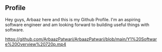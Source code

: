 ## Profile
Hey guys, Arbaaz here and this is my Github Profile. I'm an aspiring software engineer and am looking forward to building useful things with software.

https://github.com/ArbaazPatwari/ArbaazPatwari/blob/main/Y1%20Software%20Overview%20720p.mp4
